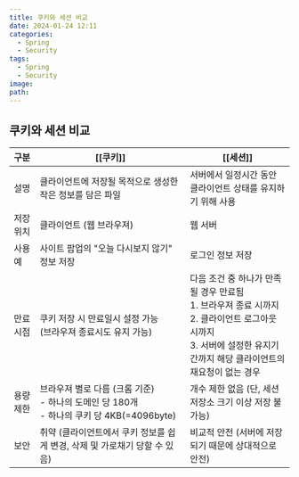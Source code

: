 ```yaml
---
title: 쿠키와 세션 비교
date: 2024-01-24 12:11
categories:
  - Spring
  - Security
tags:
  - Spring
  - Security
image: 
path:
---
```


## 쿠키와 세션 비교
| 구분      | [[쿠키]]                                                                                          | [[세션]]                                                                                                                                                                     |
|:--------- | --------------------------------------------------------------------------------------------- | ------------------------------------------------------------------------------------------------------------------------------------------------------------------------ |
| 설명      | 클라이언트에 저장될 목적으로 생성한 작은 정보를 담은 파일                                     | 서버에서 일정시간 동안 클라이언트 상태를 유지하기 위해 사용                                                                                                              |
| 저장 위치  | 클라이언트 (웹 브라우져)                                                                      | 웹 서버                                                                                                                                                                  |
| 사용 예   | 사이트 팝업의 "오늘 다시보지 않기" 정보 저장                                                  | 로그인 정보 저장                                                                                                                                                         |
| 만료 시점 | 쿠키 저장 시 만료일시 설정 가능<br>(브라우져 종료시도 유지 가능)<br>                          | 다음 조건 중 하나가 만족될 경우 만료됨<br>1. 브라우져 종료 시까지<br>2. 클라이언트 로그아웃 시까지<br>3. 서버에 설정한 유지기간까지 해당 클라이언트의 재요청이 없는 경우 |
| 용량 제한 | 브라우져 별로 다름 (크롬 기준)<br>- 하나의 도메인 당 180개<br>- 하나의 쿠키 당 4KB(=4096byte) | 개수 제한 없음 (단, 세션 저장소 크기 이상 저장 불가능)                                                                                                                   |
| 보안      | 취약 (클라이언트에서 쿠키 정보를 쉽게 변경, 삭제 및 가로채기 당할 수 있음)                    | 비교적 안전 (서버에 저장되기 때문에 상대적으로 안전)                                                                                                                     |
